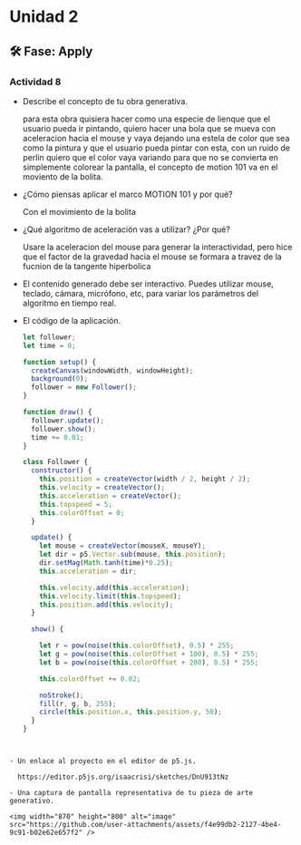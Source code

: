 # Unidad 2


## 🛠 Fase: Apply

### Actividad 8 

- Describe el concepto de tu obra generativa.

  para esta obra quisiera hacer como una especie de lienque que el usuario pueda ir pintando, quiero hacer una bola que se mueva con aceleracion hacia el mouse y vaya dejando una estela de color que sea como la pintura y que el usuario pueda pintar con esta, con un ruido de perlin quiero que el color vaya variando para que no se convierta en simplemente colorear la pantalla, el concepto de motion 101 va en el moviento de la bolita. 
  
- ¿Cómo piensas aplicar el marco MOTION 101 y por qué?

  Con el movimiento de la bolita
  
- ¿Qué algoritmo de aceleración vas a utilizar? ¿Por qué?

  Usare la aceleracion del mouse para generar la interactividad, pero hice que el factor de la gravedad hacia el mouse se formara a travez de la fucnion de la tangente hiperbolica
  
- El contenido generado debe ser interactivo. Puedes utilizar mouse, teclado, cámara, micrófono, etc, para variar los parámetros del algoritmo en tiempo real.
- El código de la aplicación.

  ```js
  let follower;
  let time = 0;
  
  function setup() {
    createCanvas(windowWidth, windowHeight);
    background(0);
    follower = new Follower();
  }
  
  function draw() {
    follower.update();
    follower.show();
    time += 0.01;
  }
  
  class Follower {
    constructor() {
      this.position = createVector(width / 2, height / 2);
      this.velocity = createVector();
      this.acceleration = createVector();
      this.topspeed = 5;
      this.colorOffset = 0;
    }
  
    update() {
      let mouse = createVector(mouseX, mouseY);
      let dir = p5.Vector.sub(mouse, this.position);
      dir.setMag(Math.tanh(time)*0.25); 
      this.acceleration = dir;
  
      this.velocity.add(this.acceleration);
      this.velocity.limit(this.topspeed);
      this.position.add(this.velocity);
    }
  
    show() {
  
      let r = pow(noise(this.colorOffset), 0.5) * 255;
      let g = pow(noise(this.colorOffset + 100), 0.5) * 255;
      let b = pow(noise(this.colorOffset + 200), 0.5) * 255;
  
      this.colorOffset += 0.02;
  
      noStroke();
      fill(r, g, b, 255);
      circle(this.position.x, this.position.y, 50);
    }
  }
```

  
- Un enlace al proyecto en el editor de p5.js.

  https://editor.p5js.org/isaacrisi/sketches/DnU913tNz 

- Una captura de pantalla representativa de tu pieza de arte generativo.

<img width="870" height="800" alt="image" src="https://github.com/user-attachments/assets/f4e99db2-2127-4be4-9c91-b02e62e657f2" />
